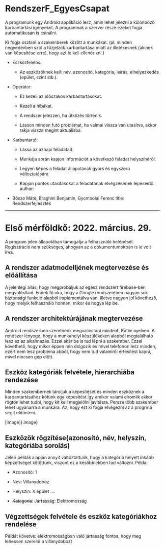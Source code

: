 # RendszerF_EgyesCsapat

  A programunk egy Android applikáció lesz, amin lehet jelezni a
  különböző karbantartási igényeket. A programnak a szerver része ezeket
  fogja automatikusan is csinálni.

  Ki fogja osztani a szakemberek között a munkákat. (pl. minden
  negyedévben szól a tűzjelzők karbantartása miatt az illetékesnek
  (akinek van képesítése erre), hogy azt le kell ellenőrizni.)

  -   Eszközfelelős:

      -   Az eszközöknek kell: név, azonosító, kategória, leírás,
          elhelyezkedés (epület, szint stb.).

  -   Operátor:

      -   Ez kezeli az időszakos karbantartásokat.

      -   Kezeli a hibákat.

      -   A rendszer jelezzen, ha ütközés történik.

      -   Lásson minden futó problémat, ha valmai vissza van utasítva,
          akkor rakja vissza megint aktuálisba.

  -   Karbantartó:

      -   Lássa az aznapi feladatait.

      -   Munkája során kapjon információt a következő feladat
          helyszínéről.

      -   Legyen képes a feladat állapotának gyors és egyszerű
          változtatására.

      -   Kapjon pontos utasításokat a feladatának elvégzésének
          lépéseiről.
author:
- Bősze Máté, Braghini Benjamin, Gyombolai Ferenc
title: Rendszerfejlesztés
---

# Első mérföldkő: 2022. március. 29.

A program jelen állapotában támogatja a felhasználó belépését.
Regisztráció nem szükséges, ahogyan az a dokumentumokban is le volt
írva.

## A rendszer adatmodelljének megtervezése és előállítása

A jelenlegi állás, hogy megpróbáljuk az egész rendszert firebase-ben
megvalósítani. Ennek fő oka, hogy a Google rendszerében nagyon sok
biztonsági funkció alapból implementálva van, illetve nagyon jól
követhező, hogy melyik felhasználó honnan, mikor és hogya lép be.

## A rendszer architektúrájának megtervezése

Android rendszerben szeretnénk megvalósítani mindent, Kotlin nyelven. A
rendszer lényege, hogy a munkahelyi készülékeken alapból megtalálható
lesz ez az alkalmazás. Ezzel akár be is tud lépni a szakember. Ezzel
követhető, hogy mikor éppen min dolgozik és mivel telefonon lesz minden,
ezért nem lesz probléma abból, hogy nem tud valamiről értesítést kapni,
mivel nincsen gép előtt.

## Eszköz kategóriák felvétele, hierarchiába rendezése

Minden szakembernek tároljuk a képesítését és minden eszköznek a
karbantartásához kötünk egy képesítést.Így amikor valami elromlik akkor
rögtön lehet tudni, hogy kit kell megjelölni javításra. Persze több
szakember lehet ugyanarra a munkára. Az, hogy ezt ki fogja elvégezni az
a progrma segít eldönteni.

[image]{.image}

## Eszközök rögzítése(azonosító, név, helyszín, kategóriába sorolás)

Jelen példák alapján annyit változtattunk, hogy a kategória helyett
inkább képzettséget kötöttünk, viszont ez a későbbiekben tud változni.
Példa:

-   Azonosító: 1

-   Név: Villanydoboz

-   Helyszín: X épület \....

-   ~~Kategoria~~: Jártasság: Elektromosság

## Végzettségek felvétele és eszköz kategóriákhoz rendelése

Példát követve: elektromosságban való jártasság fontos, hogy meg
lehessen szerelni a villanydobozt
